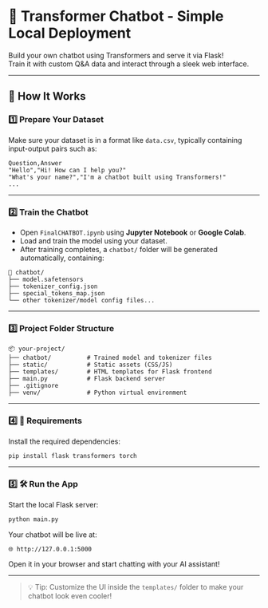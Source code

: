 # 🤖 Transformer Chatbot - Simple Local Deployment

Build your own chatbot using Transformers and serve it via Flask!  
Train it with custom Q&A data and interact through a sleek web interface.

---

## 🚀 How It Works

### 1️⃣ Prepare Your Dataset

Make sure your dataset is in a format like `data.csv`, typically containing input-output pairs such as:

```
Question,Answer
"Hello","Hi! How can I help you?"
"What's your name?","I'm a chatbot built using Transformers!"
...
```

---

### 2️⃣ Train the Chatbot

- Open `FinalCHATBOT.ipynb` using **Jupyter Notebook** or **Google Colab**.
- Load and train the model using your dataset.
- After training completes, a `chatbot/` folder will be generated automatically, containing:

```
📁 chatbot/
├── model.safetensors
├── tokenizer_config.json
├── special_tokens_map.json
└── other tokenizer/model config files...
```

---

### 3️⃣ Project Folder Structure

```
📦 your-project/
├── chatbot/          # Trained model and tokenizer files
├── static/           # Static assets (CSS/JS)
├── templates/        # HTML templates for Flask frontend
├── main.py           # Flask backend server
├── .gitignore
├── venv/             # Python virtual environment
```

---

### 4️⃣ 🔧 Requirements

Install the required dependencies:

```bash
pip install flask transformers torch
```

---

### 5️⃣ 🛠️ Run the App

Start the local Flask server:

```bash
python main.py
```

Your chatbot will be live at:

```
🌐 http://127.0.0.1:5000
```

Open it in your browser and start chatting with your AI assistant!

---

> 💡 Tip: Customize the UI inside the `templates/` folder to make your chatbot look even cooler!
